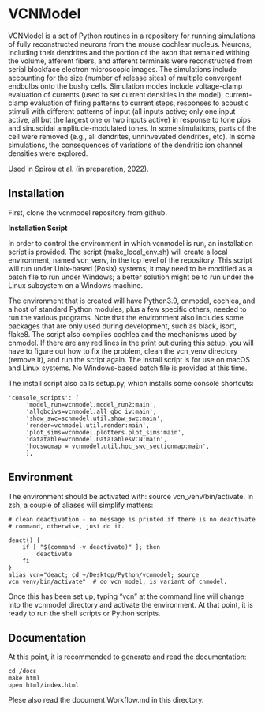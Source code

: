 VCNModel
========

VCNModel is a set of Python routines in a repository for running simulations of fully reconstructed neurons from the mouse cochlear nucleus.
Neurons, including their dendrites and the portion of the axon that remained withing the volume, afferent fibers, 
and afferent terminals were reconstructed from serial blockface electron microscopic images. 
The simulations include accounting for the size (number of release sites) of multiple convergent endbulbs onto the bushy cells.
Simulation modes include voltage-clamp evaluation of currents (used to set current densities in the model), current-clamp evaluation of firing patterns to current steps, responses to acoustic stimuli with different patterns of input (all inputs active; only one input active, all but the largest one or two inputs active) in response to tone pips and sinusoidal amplitude-modulated tones. In some simulations, parts of the cell were removed (e.g., all dendrites, unninvevated dendrites, etc). In some simulations, the consequences of variations of the dendritic ion channel densities were explored.

Used in Spirou et al. (in preparation, 2022).

Installation
------------

First, clone the vcnmodel repository from github.

**Installation Script**

In order to control the environment in which vcnmodel is run, an installation script is provided. The script (make_local_env.sh) will create a local environment, named vcn_venv, in the top level of the repository. This script will run under Unix-based (Posix) systems; it may need to be modified as a batch file to run under Windows; a better solution might be to run under the Linux subsystem on a Windows machine.

The environment that is created will have Python3.9, cnmodel, cochlea, and a host of standard Python modules, plus a few specific others, needed to run the various programs. Note that the environment also includes some packages that are only used during development, such as black, isort, flake8. The script also compiles cochlea and the mechanisms used by cnmodel. If there are any red lines in the print out during this setup, you will have to figure out how to fix the problem, clean the vcn_venv directory (remove it), and run the script again. The install script is for use on macOS and Linux systems. No Windows-based batch file is provided at this time.

The install script also calls setup.py, which installs some console shortcuts:

```
'console_scripts': [
     'model_run=vcnmodel.model_run2:main',
     'allgbcivs=vcnmodel.all_gbc_iv:main',
     'show_swc=scnmodel.util.show_swc:main',
     'render=vcnmodel.util.render:main',
     'plot_sims=vcnmodel.plotters.plot_sims:main',
     'datatable=vcnmodel.DataTablesVCN:main',
     'hocswcmap = vcnmodel.util.hoc_swc_sectionmap:main',
     ],
```


Environment
-----------
The environment should be activated with: source vcn_venv/bin/activate. In zsh, a couple of aliases will simplify matters:

  ```
  # clean deactivation - no message is printed if there is no deactivate
  # command, otherwise, just do it.

  deact() {
      if [ "$(command -v deactivate)" ]; then
          deactivate
      fi
  }
  alias vcn="deact; cd ~/Desktop/Python/vcnmodel; source vcn_venv/bin/activate"  # do vcn model, is variant of cnmodel.
  ```
  
  Once this has been set up, typing “vcn” at the command line will change into the vcnmodel directory and activate the environment.
  At that point, it is ready to run the shell scripts or Python scripts.

Documentation
-------------
At this point, it is recommended to generate and read the documentation:

  ```
  cd /docs
  make html
  open html/index.html
  ```

Plese also read the document Workflow.md in this directory.



